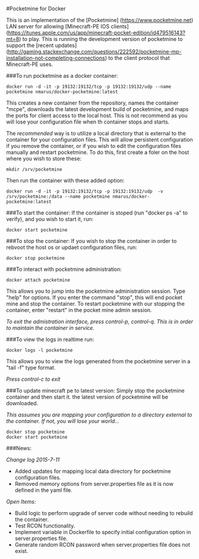#Pocketmine for Docker

This is an implementation of the [Pocketmine] (https://www.pocketmine.net) LAN server for allowing [Minecraft-PE IOS clients] (https://itunes.apple.com/us/app/minecraft-pocket-edition/id479516143?mt=8) to play. This is running the development version of pocketmine to support the [recent updates] (http://gaming.stackexchange.com/questions/222592/pocketmine-mp-installation-not-completing-connections) to the client protocol that Minecraft-PE uses. 

###To run pocketmine as a docker container:

    docker run -d -it -p 19132:19132/tcp -p 19132:19132/udp --name pocketmine nmarus/docker-pocketmine:latest
    
This creates a new container from the repository, names the container "mcpe", downloads the latest development build of pocketmine, and maps the ports for client access to the local host. This is not recommend as you will lose your configuration file when th container stops and starts. 
    
The *recommended* way is to utilize a local directory that is external to the container for your configuration files. This will allow persistent configuration if you remove the container, or if you wish to edit the configuration files manually and restart pocketmine. To do this, first create a foler on the host where you wish to store these:

    mkdir /srv/pocketmine
    
Then run the container with these added option:

    docker run -d -it -p 19132:19132/tcp -p 19132:19132/udp  -v /srv/pocketmine:/data --name pocketmine nmarus/docker-pocketmine:latest

###To start the container:
If the container is stoped (run "docker ps -a" to verify), and you wish to start it, run: 

    docker start pocketmine

###To stop the container:
If you wish to stop the container in order to rebvoot the host os or updaet configuration files, run:

    docker stop pocketmine

###To interact with pocketmine administration:

    docker attach pocketmine
    
This allows you to jump into the pocketmine administration session. Type "help" for options. If you enter the command "stop", this will end pocket mine and stop the container. To restart pocketmine with our stopping the container, enter "restart" in the pocket mine admin session.
    
*To exit the admistration interface, press control-p, control-q. This is in order to maintain the container in service.*

###To view the logs in realtime run:

    docker logs -l pocketmine
    
This allows you to view the logs generated from the pocketmine server in a "tail -f" type format. 
    
*Press control-c to exit*

###To update minecraft pe to latest version:
Simply stop the pocketmine container and then start it. the latest version of pocketmine will be downloaded. 

*This assumes you are mapping your configuration to a directory external to the container. If not, you will lose your world...*

    docker stop pocketmine
    docker start pocketmine
    
###News:

*Change log 2015-7-11*

* Added updates for mapping local data directory for pocketmine configuration files.
* Removed memory options from server.properties file as it is now defined in the yaml file. 

*Open Items:*

* Build logic to perform upgrade of server code without needing to rebuild the container. 
* Test RCON functionality.
* Implement variable in Dockerfile to specify initial configuration option in server.properties file. 
* Generate random RCON password when server.properties file does not exist.
